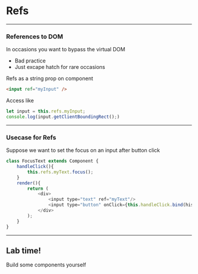 # Refs

---
### References to DOM
In occasions you want to bypass the virtual DOM
- Bad practice
- Just excape hatch for rare occasions

Refs as a string prop on component
```html
<input ref="myInput" />
```

Access like
```js
let input = this.refs.myInput;
console.log(input.getClientBoundingRect();)
```

---
### Usecase for Refs
Suppose we want to set the focus on an input after button click
```js
class FocusText extends Component {
    handleClick(){
        this.refs.myText.focus();
    }
    render(){
        return (
            <div>
                <input type="text" ref="myText"/>
                <input type="button" onClick={this.handleClick.bind(his)} />
            </div>
        );
    }
}
```

---
<!-- .slide: data-background="url('images/lab2.jpg')" data-background-size="cover"  --> 
<!-- .slide: class="lab" -->
## Lab time!
Build some components yourself